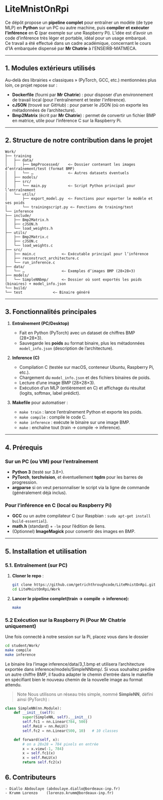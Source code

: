 # **LiteMnistOnRpi**

Ce dépôt propose un **pipeline complet** pour entraîner un modèle (de type MLP) en **Python** sur un PC ou autre machine, puis **compiler et exécuter l’inférence** en **C** (par exemple sur une Raspberry Pi). L’idée est d’avoir un code d’inférence très léger et portable, idéal pour un usage embarqué.  
Ce travail a été effectué dans un cadre académique, concernant le cours d'IA embarquée dispensé par **Mr Chatrie** à l'ENSEIRB-MATMECA.

---

## **1. Modules extérieurs utilisés**
Au-delà des librairies « classiques » (PyTorch, GCC, etc.) mentionnées plus loin, ce projet repose sur :

- **Dockerfile** (fourni par **Mr Chatrie**) : pour disposer d’un environnement de travail local (pour l'entraînement et tester l'inférence).
- **cJSON** (trouvé sur GitHub) : pour parser le JSON (où on exporte les métadonnées de l’architecture).
- **Bmp2Matrix** (écrit par **Mr Chatrie**) : permet de convertir un fichier BMP en matrice, utile pour l’inférence C sur la Raspberry Pi.

---

## **2. Structure de notre contribution dans le projet**
```plain text
Work/
├── training
│   ├── data/
│   │   ├── bmpProcessed/    <– Dossier contenant les images d’entraînement/test (format BMP)
│   │   └── …                <– Autres datasets éventuels
│   ├── models/
│   ├── src/
│   │   └── main.py          <– Script Python principal pour l’entraînement
│   └── utils/
│       ├── export_model.py  <– Fonctions pour exporter le modèle et ses poids
│       └── trainingscript.py <– Fonctions de training/test
└── inference
├── include/
│   ├── Bmp2Matrix.h
│   ├── cJSON.h
│   └── load_weights.h
├── utils/
│   ├── Bmp2Matrix.c
│   ├── cJSON.c
│   └── load_weights.c
├── src/
│   ├── main.c            <– Exécutable principal pour l’inférence
│   ├── reconstruct_architecture.c
│   └── run_inference.c
├── data/
│   └── …                 <– Exemples d’images BMP (28×28×3)
├── models/
│   └── SimpleNNbmp/      <– Dossier où sont exportés les poids (binaires) + model_info.json
└── build/
└── test              <– Binaire généré
```
---

## **3. Fonctionnalités principales**

1. **Entraînement (PC/Desktop)**
   - Fait en Python (PyTorch) avec un dataset de chiffres BMP (28×28×3).
   - Sauvegarde les **poids** au format binaire, plus les métadonnées `model_info.json` (description de l’architecture).

2. **Inference (C)**
   - Compilation C (testée sur macOS, conteneur Ubuntu, Raspberry Pi, etc.).
   - Chargement du `model_info.json` et des fichiers binaires de poids.
   - Lecture d’une image BMP (28×28×3).
   - Exécution d’un MLP (entièrement en C) et affichage du résultat (logits, softmax, label prédict).

3. **Makefile** pour automatiser :
   - `make train` : lance l’entraînement Python et exporte les poids.
   - `make compile` : compile le code C.
   - `make inference` : exécute le binaire sur une image BMP.
   - `make` : enchaîne tout (train → compile → inference).

---

## **4. Prérequis**

### Sur un PC (ou VM) pour l’entraînement

- **Python 3** (testé sur 3.8+).
- **PyTorch**, **torchvision**, et éventuellement **tqdm** pour les barres de progression.
- **argparse** si on veut personnaliser le script via la ligne de commande (généralement déjà inclus).

### Pour l’inférence en C (local ou Raspberry Pi)

- **GCC** ou un autre compilateur C (sur Raspbian : `sudo apt-get install build-essential`).
- **math.h** (standard) + `-lm` pour l’édition de liens.
- (Optionnel) **ImageMagick** pour convertir des images en BMP.

---

## **5. Installation et utilisation**

### 5.1. Entraînement (sur PC)

1. **Cloner le repo** :
   ```bash
   git clone https://github.com/getrichthroughcode/LiteMnistOnRpi.git
   cd LiteMnistOnRpi/Work
2. **Lancer le pipeline complet(train → compile → inference):**
    ```bash
    make
### 5.2 Exécution sur la Raspberry Pi (Pour Mr Chatrie uniquement)
Une fois connecté à notre session sur la Pi, placez vous dans le dossier 
```bash
cd student/Work/
make compile
make inference
```
Le binaire lira l’image inference/data/3_1.bmp et utilisera l’architecture exportée dans inference/models/SimpleNNbmp/.
Si vous souhaitez prédire un autre chiffre BMP, il faudra adapter le chemin d’entrée dans le makefile en spécifiant bien 
le nouveau chemin de la nouvelle image au format attendu. 
>Note
Nous utilisons un réseau très simple, nommé **SimpleNN**, défini ainsi (PyTorch) :
```python
class SimpleNN(nn.Module):
    def __init__(self):
        super(SimpleNN, self).__init__()
        self.fc1 = nn.Linear(784, 500)
        self.ReLU = nn.ReLU()
        self.fc2 = nn.Linear(500, 10)   # 10 classes

    def forward(self, x):
        # on a 28x28 = 784 pixels en entrée
        x = x.view(-1, 784)
        x = self.fc1(x)
        x = self.ReLU(x)
        return self.fc2(x)
``` 
## **6. Contributeurs**
    - Diallo Abdoulaye (abdoulaye.diallo@bordeaux-inp.fr)
    - Krumm Lorenzo    (lorenzo.krumm@bordeaux-inp.fr)